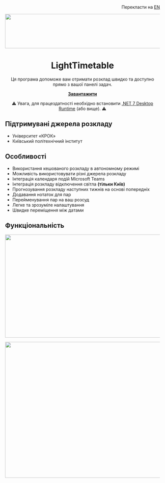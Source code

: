 <p align="right">Перекласти на <a href="https://github.com/vladysl4v/LightTimetable/blob/master/README.md">EN</a></p>
<p align="center">
  <img width="527" height="112" src="https://user-images.githubusercontent.com/106306927/224047830-130024f0-92c7-42dd-bb77-a4711f3be0b6.png">
</p>
<h1 align="center">LightTimetable</h1>

<p align="center">Ця програма допоможе вам отримати розклад швидко та доступно прямо з вашої панелі задач.</p>

<p align="center"><a href="https://github.com/vladysl4v/LightTimetable/releases"><strong>Завантажити</strong></a></p>
<p align="center">
<g-emoji ios-version="6.0" fallback-src="https://assets-cdn.github.com/images/icons/emoji/unicode/26a0.png" alias="warning">⚠️</g-emoji> 
  Увага, для працездатності необхідно встановити <a href="https://dotnet.microsoft.com/en-us/download/dotnet/7.0/runtime">.NET 7 Desktop Runtime</a> (або вище). 
 <g-emoji ios-version="6.0" fallback-src="https://assets-cdn.github.com/images/icons/emoji/unicode/26a0.png" alias="warning">⚠️</g-emoji>
</p>

<h2 align="left">Підтримувані джерела розкладу</h1>

* Університет «КРОК»
* Київський політехнічний інститут

<h2 align="left">Особливості</h1>

* Використання кешованого розкладу в автономному режимі
* Можливість використовувати різні джерела розкладу
* Інтеграція календаря подій Microsoft Teams
* Інтеграція розкладу відключення світла <strong>(тільки Київ)</strong>
* Прогнозування розкладу наступних тижнів на основі попередніх
* Додавання нотаток для пар
* Перейменування пар на ваш розсуд
* Легке та зрозуміле налаштування
* Швидке переміщення між датами

<h2 align="left">Функціональність</h1>

<p align="center">
  <img width="586" height="336" src="https://user-images.githubusercontent.com/106306927/224055748-96cd49c9-77e5-4521-835c-3fd2700fd42b.gif">
</p>
<p align="center">
  <img width="786" height="443" src="https://github.com/vladysl4v/LightTimetable/assets/106306927/b4ae3537-3191-4681-8791-fa1b0458a31d">
</p>

